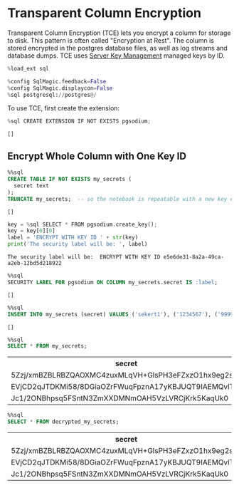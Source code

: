 # Transparent Column Encryption

Transparent Column Encryption (TCE) lets you encrypt a column for storage to disk.  This pattern is often called "Encryption at Rest".  The column is stored encrypted in the postgres database files, as well as log streams and database dumps. TCE uses [Server Key Management]() managed keys by ID.  


```python
%load_ext sql
```


```python
%config SqlMagic.feedback=False
%config SqlMagic.displaycon=False
%sql postgresql://postgres@/
```

To use TCE, first create the extension:


```python
%sql CREATE EXTENSION IF NOT EXISTS pgsodium;
```




    []



## Encrypt Whole Column with One Key ID


```sql
%%sql
CREATE TABLE IF NOT EXISTS my_secrets (
  secret text
);
TRUNCATE my_secrets;  -- so the notebook is repeatable with a new key each time
```




    []




```python
key = %sql SELECT * FROM pgsodium.create_key();
key = key[0][0]
label = 'ENCRYPT WITH KEY ID ' + str(key)
print('The security label will be: ', label)
```

    The security label will be:  ENCRYPT WITH KEY ID e5e6de31-8a2a-49ca-a2eb-12bd5d218922



```sql
%%sql 
SECURITY LABEL FOR pgsodium ON COLUMN my_secrets.secret IS :label;
```




    []




```sql
%%sql
INSERT INTO my_secrets (secret) VALUES ('sekert1'), ('1234567'), ('9999');
```




    []




```sql
%%sql
SELECT * FROM my_secrets;
```




<table>
    <tr>
        <th>secret</th>
    </tr>
    <tr>
        <td>5Zzj/xmBZBLRBZQAOXMC4zuxMLqVH+GlsPH3eFZxzO1hx9eg2sx4</td>
    </tr>
    <tr>
        <td>EVjCD2qJTDKMi58/8DGiaOZrFWuqFpznA17yKBJUQT9IAEMQvlT7</td>
    </tr>
    <tr>
        <td>Jc1/2ONBhpsq5FSntN3ZmXXDMNmOAH5VzLVRCjKrk5KaqUk0</td>
    </tr>
</table>




```sql
%%sql
SELECT * FROM decrypted_my_secrets;
```




<table>
    <tr>
        <th>secret</th>
        <th>decrypted_secret</th>
    </tr>
    <tr>
        <td>5Zzj/xmBZBLRBZQAOXMC4zuxMLqVH+GlsPH3eFZxzO1hx9eg2sx4</td>
        <td>sekert1</td>
    </tr>
    <tr>
        <td>EVjCD2qJTDKMi58/8DGiaOZrFWuqFpznA17yKBJUQT9IAEMQvlT7</td>
        <td>1234567</td>
    </tr>
    <tr>
        <td>Jc1/2ONBhpsq5FSntN3ZmXXDMNmOAH5VzLVRCjKrk5KaqUk0</td>
        <td>9999</td>
    </tr>
</table>


